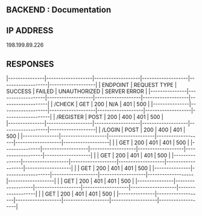 BACKEND : Documentation
------------------------------------


IP ADDRESS
---------------------
198.199.89.226


RESPONSES
---------------------
|---------------|-------------------|-------------------|-------------------|-------------------|-------------------|
| ENDPOINT		|	REQUEST TYPE	|		SUCCESS		|		FAILED		|	UNAUTHORIZED	|	 SERVER ERROR	|
|---------------|-------------------|-------------------|-------------------|-------------------|-------------------|
| /CHECK		|		GET			|		  200		|		 N/A		|		 401		|		 500		|
|---------------|-------------------|-------------------|-------------------|-------------------|-------------------|
| /REGISTER 	|		POST		|		  200		|		 400		|		 401		|		 500		|		
|---------------|-------------------|-------------------|-------------------|-------------------|-------------------|
| /LOGIN 		|		POST		|		  200		|		 400		|		 401		|		 500		|
|---------------|-------------------|-------------------|-------------------|-------------------|-------------------|
|       		|		GET			|		  200		|		 401		|		 401		|		 500		|
|---------------|-------------------|-------------------|-------------------|-------------------|-------------------|
|       		|		GET			|		  200		|		 401		|		 401		|		 500		|
|---------------|-------------------|-------------------|-------------------|-------------------|-------------------|
|       		|		GET			|		  200		|		 401		|		 401		|		 500		|
|---------------|-------------------|-------------------|-------------------|-------------------|-------------------|
|       		|		GET			|		  200		|		 401		|		 401		|		 500		|
|---------------|-------------------|-------------------|-------------------|-------------------|-------------------|
|       		|		GET			|		  200		|		 401		|		 401		|		 500		|
|---------------|-------------------|-------------------|-------------------|-------------------|-------------------|